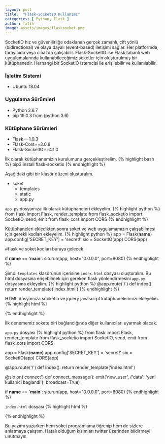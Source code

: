 ```yaml
---
layout: post
title:  "Flask-SocketIO Kullanımı"
categories: [ Python, Flask ]
author: fatih
image: assets/images/flasksocket.png
---
```


SocketIO hız ve güvenilirliğe odaklanan gerçek zamanlı, çift yönlü (bidirectional) ve olaya dayalı (event-based) iletişimi sağlar. Her platformda, tarayıcıda veya cihazda çalışabilir. Flask-SocketIO ise Flask tabanlı web uygulamalarında kullanabileceğimiz soketler için oluşturulmuş bir kütüphanedir. Herhangi bir SocketIO istemcisi ile erişilebilir ve kullanılabilir. 

### İşletim Sistemi
* Ubuntu 18.04

### Uygulama Sürümleri
* Python 3.6.7
* pip 19.0.3 from (python 3.6)

### Kütüphane Sürümleri
* Flask==1.0.3
* Flask-Cors==3.0.8
* Flask-SocketIO==4.1.0

İlk olarak kütüphanemizin kurulumunu gerçekleştirelim.
{% highlight bash %}
pip3 install flask-socketio
{% endhighlight %}

Aşağıdaki gibi bir klasör düzeni oluşturalım.

- soket
  - templates
  - static
  - app.py

```app.py``` dosyamıza ilk olarak kütüphaneleri ekleyelim.
{% highlight python %}
from flask import Flask, render_template
from flask_socketio import SocketIO, send, emit
from flask_cors import CORS
{% endhighlight %}

Kütüphaneleri ekledikten sonra soket ve web uygulamamızın çalışabilmesi için gerekli kodları ekleyelim.
{% highlight python %}
app = Flask(__name__)
app.config['SECRET_KEY'] = 'secret!'
sio = SocketIO(app)
CORS(app)

#flask ve soket kodları buraya gelecek

if __name__ == '__main__':
    sio.run(app, host="0.0.0.0", port=8080)
{% endhighlight %}

Şimdi ```templates``` klasörünün içerisine ```index.html``` dosyası oluşturalım. Bu html dosyasına erişebilmek için gereken flask yönlendirmesini ```app.py``` dosyasına ekleyelim. 
{% highlight python %}
@app.route('/')
def index():
    return render_template('index.html')
{% endhighlight %}

HTML dosyamıza socketio ve jquery javascirpt kütüphanelerimizi ekleyelim.
{% highlight html %}
<!DOCTYPE html>
<html lang="en">
<head>
    <meta charset="UTF-8">
    <title>INDEX</title>
</head>
<body>


<script src="https://cdnjs.cloudflare.com/ajax/libs/jquery/3.4.1/jquery.min.js" integrity="sha256-CSXorXvZcTkaix6Yvo6HppcZGetbYMGWSFlBw8HfCJo=" crossorigin="anonymous"></script>
<script src="https://cdnjs.cloudflare.com/ajax/libs/socket.io/2.2.0/socket.io.js" integrity="sha256-yr4fRk/GU1ehYJPAs8P4JlTgu0Hdsp4ZKrx8bDEDC3I=" crossorigin="anonymous"></script>
</body>
</html>
{% endhighlight %}

İlk denememiz sokete biri bağlandığında diğer kullanıcıları uyarmak olacak.

```app.py``` dosyası
{% highlight python %}
from flask import Flask, render_template
from flask_socketio import SocketIO, send, emit
from flask_cors import CORS

app = Flask(__name__)
app.config['SECRET_KEY'] = 'secret!'
sio = SocketIO(app)
CORS(app)

@app.route('/')
def index():
    return render_template('index.html')

@sio.on('connect')
def connect_message():
    emit('new_user', {'data': 'yeni kullanici baglandi'}, broadcast=True)

if __name__ == '__main__':
    sio.run(app, host="0.0.0.0", port=8080)
{% endhighlight %}

```index.html``` dosyası
{% highlight html %}
<!DOCTYPE html>
<html lang="en">
<head>
    <meta charset="UTF-8">
    <title>INDEX</title>
</head>
<body>

<div id="soket"></div>

<script src="https://cdnjs.cloudflare.com/ajax/libs/jquery/3.4.1/jquery.min.js" integrity="sha256-CSXorXvZcTkaix6Yvo6HppcZGetbYMGWSFlBw8HfCJo=" crossorigin="anonymous"></script>
<script src="https://cdnjs.cloudflare.com/ajax/libs/socket.io/2.2.0/socket.io.js" integrity="sha256-yr4fRk/GU1ehYJPAs8P4JlTgu0Hdsp4ZKrx8bDEDC3I=" crossorigin="anonymous"></script>
<script type="text/javascript" charset="utf-8">
    var socket = io();
    socket.on('connect', function() {
    });
    socket.on('new_user', function(gelen_veri) {
        $('#soket').append("<p>" + gelen_veri['data'] + "</p>")
    });
</script>
</body>
</html>
{% endhighlight %}

Bu yazımı yazarken hem soket programlama öğrenip hem de sizlere anlatmaya çalıştım. Hatalı olduğum kısımları twitter üzerinden bildirmeyi unutmayın.